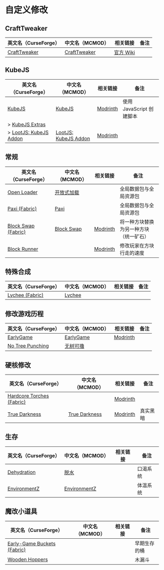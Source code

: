 # 自定义修改

## CraftTweaker

| 英文名（CurseForge）                                                      | 中文名（MCMOD）                                     | 相关链接                                  | 备注 |
| ------------------------------------------------------------------------- | --------------------------------------------------- | ----------------------------------------- | ---- |
| [CraftTweaker](https://www.curseforge.com/minecraft/mc-mods/crafttweaker) | [CraftTweaker](https://www.mcmod.cn/class/669.html) | [官方 Wiki](https://docs.blamejared.com/) |      |

## KubeJS

| 英文名（CurseForge）                                                                | 中文名（MCMOD）                                              | 相关链接                                    | 备注                     |
| ----------------------------------------------------------------------------------- | ------------------------------------------------------------ | ------------------------------------------- | ------------------------ |
| [KubeJS](https://www.curseforge.com/minecraft/mc-mods/kubejs)                       | [KubeJS](https://www.mcmod.cn/class/2450.html)               | [Modrinth](https://modrinth.com/mod/kubejs) | 使用 JavaScript 创建脚本 |
| > [KubeJS Extras](https://www.curseforge.com/minecraft/mc-mods/kubejs-extras)       |                                                              |                                             |                          |
| > [LootJS: KubeJS Addon](https://www.curseforge.com/minecraft/mc-mods/lootjs-forge) | [LootJS: KubeJS Addon](https://www.mcmod.cn/class/6327.html) | [Modrinth](https://modrinth.com/mod/lootjs) |                          |

## 常规

| 英文名（CurseForge）                                                                  | 中文名（MCMOD）                                    | 相关链接                                          | 备注                                   |
| ------------------------------------------------------------------------------------- | -------------------------------------------------- | ------------------------------------------------- | -------------------------------------- |
| [Open Loader](https://www.curseforge.com/minecraft/mc-mods/open-loader)               | [开放式加载](https://www.mcmod.cn/class/3002.html) |                                                   | 全局数据包与全局资源包                 |
| [Paxi (Fabric)](https://www.curseforge.com/minecraft/mc-mods/paxi-fabric)             | [Paxi](https://www.mcmod.cn/class/4615.html)       |                                                   | 全局数据包与全局资源包                 |
| [Block Swap (Fabric)](https://www.curseforge.com/minecraft/mc-mods/block-swap-fabric) | [Block Swap](https://www.mcmod.cn/class/3865.html) | [Modrinth](https://modrinth.com/mod/block-swap)   | 将一种方块替换为另一种方块（统一矿石） |
| [Block Runner](https://www.curseforge.com/minecraft/mc-mods/block-runner-forge)       |                                                    | [Modrinth](https://modrinth.com/mod/block-runner) | 修改玩家在方块行走的速度               |

## 特殊合成

| 英文名（CurseForge）                                                          | 中文名（MCMOD）                                | 相关链接 | 备注 |
| ----------------------------------------------------------------------------- | ---------------------------------------------- | -------- | ---- |
| [Lychee (Fabric)](https://www.curseforge.com/minecraft/mc-mods/lychee-fabric) | [Lychee](https://www.mcmod.cn/class/5559.html) |          |      |

## 修改游戏历程

| 英文名（CurseForge）                                                              | 中文名（MCMOD）                                   | 相关链接                                       | 备注 |
| --------------------------------------------------------------------------------- | ------------------------------------------------- | ---------------------------------------------- | ---- |
| [EarlyGame](https://www.curseforge.com/minecraft/mc-mods/earlygame)               | [EarlyGame](https://www.mcmod.cn/class/4965.html) | [Modrinth](https://modrinth.com/mod/earlygame) |      |
| [No Tree Punching](https://www.curseforge.com/minecraft/mc-mods/no-tree-punching) | [无树可撸](https://www.mcmod.cn/class/2138.html)  |                                                |      |

## 硬核修改

| 英文名（CurseForge）                                                                       | 中文名（MCMOD）                                       | 相关链接                                              | 备注     |
| ------------------------------------------------------------------------------------------ | ----------------------------------------------------- | ----------------------------------------------------- | -------- |
| [Hardcore Torches (Fabric)](https://www.curseforge.com/minecraft/mc-mods/hardcore-torches) |                                                       | [Modrinth](https://modrinth.com/mod/hardcore-torches) |          |
| [True Darkness](https://www.curseforge.com/minecraft/mc-mods/true-darkness)                | [True Darkness](https://www.mcmod.cn/class/5334.html) | [Modrinth](https://modrinth.com/mod/true-darkness)    | 真实黑暗 |

## 生存

| 英文名（CurseForge）                                                      | 中文名（MCMOD）                                      | 相关链接 | 备注     |
| ------------------------------------------------------------------------- | ---------------------------------------------------- | -------- | -------- |
| [Dehydration](https://www.curseforge.com/minecraft/mc-mods/dehydration)   | [脱水](https://www.mcmod.cn/class/3883.html)         |          | 口渴系统 |
| [EnvironmentZ](https://www.curseforge.com/minecraft/mc-mods/environmentz) | [EnvironmentZ](https://www.mcmod.cn/class/5055.html) |          | 体温系统 |

## 魔改小道具

| 英文名（CurseForge）                                                                           | 中文名（MCMOD） | 相关链接 | 备注         |
| ---------------------------------------------------------------------------------------------- | --------------- | -------- | ------------ |
| [Early-Game Buckets (Fabric)](https://www.curseforge.com/minecraft/mc-mods/new-buckets-fabric) |                 |          | 早期生存的桶 |
| [Wooden Hoppers](https://www.curseforge.com/minecraft/mc-mods/wooden-hoppers)                  |                 |          | 木漏斗       |
